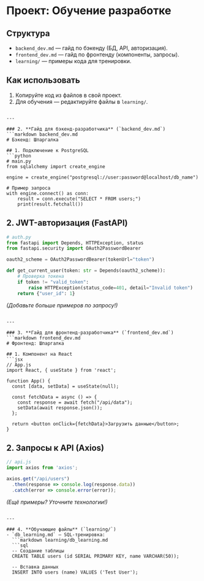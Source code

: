 # Проект: Обучение разработке  

## Структура  
- `backend_dev.md` — гайд по бэкенду (БД, API, авторизация).  
- `frontend_dev.md` — гайд по фронтенду (компоненты, запросы).  
- `learning/` — примеры кода для тренировки.  

## Как использовать  
1. Копируйте код из файлов в свой проект.  
2. Для обучения — редактируйте файлы в `learning/`.  
```

---

### 2. **Гайд для бэкенд-разработчика** (`backend_dev.md`)  
```markdown backend_dev.md
# Бэкенд: Шпаргалка  

## 1. Подключение к PostgreSQL  
```python
# main.py  
from sqlalchemy import create_engine  

engine = create_engine("postgresql://user:password@localhost/db_name")  

# Пример запроса  
with engine.connect() as conn:  
    result = conn.execute("SELECT * FROM users;")  
    print(result.fetchall())  
```  

## 2. JWT-авторизация (FastAPI)  
```python
# auth.py  
from fastapi import Depends, HTTPException, status  
from fastapi.security import OAuth2PasswordBearer  

oauth2_scheme = OAuth2PasswordBearer(tokenUrl="token")  

def get_current_user(token: str = Depends(oauth2_scheme)):  
    # Проверка токена  
    if token != "valid_token":  
        raise HTTPException(status_code=401, detail="Invalid token")  
    return {"user_id": 1}  
```  
*(Добавьте больше примеров по запросу!)*  
```

---

### 3. **Гайд для фронтенд-разработчика** (`frontend_dev.md`)  
```markdown frontend_dev.md
# Фронтенд: Шпаргалка  

## 1. Компонент на React  
```jsx
// App.js  
import React, { useState } from 'react';  

function App() {  
  const [data, setData] = useState(null);  

  const fetchData = async () => {  
    const response = await fetch("/api/data");  
    setData(await response.json());  
  };  

  return <button onClick={fetchData}>Загрузить данные</button>;  
}  
```  

## 2. Запросы к API (Axios)  
```javascript
// api.js  
import axios from 'axios';  

axios.get("/api/users")  
  .then(response => console.log(response.data))  
  .catch(error => console.error(error));  
```  
*(Ещё примеры? Уточните технологии!)*  
```

---

### 4. **Обучающие файлы** (`learning/`)  
- `db_learning.md` — SQL-тренировка:  
  ```markdown learning/db_learning.md
  ```sql
  -- Создание таблицы  
  CREATE TABLE users (id SERIAL PRIMARY KEY, name VARCHAR(50));  

  -- Вставка данных  
  INSERT INTO users (name) VALUES ('Test User');  
  ```  